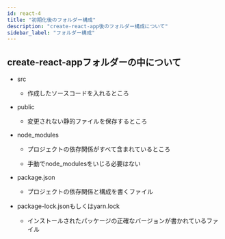 ```yaml
---
id: react-4
title: "初期化後のフォルダー構成"
description: "create-react-app後のフォルダー構成について"
sidebar_label: "フォルダー構成"
---
```


## create-react-appフォルダーの中について
- src

  - 作成したソースコードを入れるところ

- public

  - 変更されない静的ファイルを保存するところ

- node_modules

  - プロジェクトの依存関係がすべて含まれているところ

  - 手動でnode_modulesをいじる必要はない

- package.json

  - プロジェクトの依存関係と構成を書くファイル

- package-lock.jsonもしくはyarn.lock

  - インストールされたパッケージの正確なバージョンが書かれているファイル
